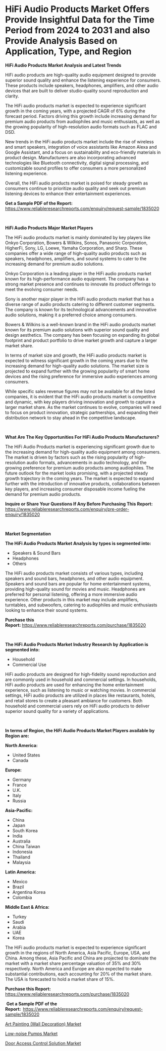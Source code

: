 <p><h1>HiFi Audio Products Market Offers Provide Insightful Data for the Time Period from 2024 to 2031 and also Provide Analysis Based on Application, Type, and Region</h1></p><p><strong>HiFi Audio Products Market Analysis and Latest Trends</strong></p>
<p><p>HiFi audio products are high-quality audio equipment designed to provide superior sound quality and enhance the listening experience for consumers. These products include speakers, headphones, amplifiers, and other audio devices that are built to deliver studio-quality sound reproduction and clarity.</p><p>The HiFi audio products market is expected to experience significant growth in the coming years, with a projected CAGR of 6% during the forecast period. Factors driving this growth include increasing demand for premium audio products from audiophiles and music enthusiasts, as well as the growing popularity of high-resolution audio formats such as FLAC and DSD.</p><p>New trends in the HiFi audio products market include the rise of wireless and smart speakers, integration of voice assistants like Amazon Alexa and Google Assistant, and a focus on sustainability and eco-friendly materials in product design. Manufacturers are also incorporating advanced technologies like Bluetooth connectivity, digital signal processing, and customizable sound profiles to offer consumers a more personalized listening experience.</p><p>Overall, the HiFi audio products market is poised for steady growth as consumers continue to prioritize audio quality and seek out premium listening devices to enhance their entertainment experiences.</p></p>
<p><strong>Get a Sample PDF of the Report:&nbsp;</strong> <a href="https://www.reliableresearchreports.com/enquiry/request-sample/1835020">https://www.reliableresearchreports.com/enquiry/request-sample/1835020</a></p>
<p>&nbsp;</p>
<p><strong>HiFi Audio Products Major Market Players</strong></p>
<p><p>The HiFi audio products market is mainly dominated by key players like Onkyo Corporation, Bowers & Wilkins, Sonos, Panasonic Corporation, HigherFi, Sony, LG, Loewe, Yamaha Corporation, and Sharp. These companies offer a wide range of high-quality audio products such as speakers, headphones, amplifiers, and sound systems to cater to the increasing demand for premium audio solutions.</p><p>Onkyo Corporation is a leading player in the HiFi audio products market known for its high-performance audio equipment. The company has a strong market presence and continues to innovate its product offerings to meet the evolving consumer needs.</p><p>Sony is another major player in the HiFi audio products market that has a diverse range of audio products catering to different customer segments. The company is known for its technological advancements and innovative audio solutions, making it a preferred choice among consumers.</p><p>Bowers & Wilkins is a well-known brand in the HiFi audio products market known for its premium audio solutions with superior sound quality and design aesthetics. The company has been focusing on expanding its global footprint and product portfolio to drive market growth and capture a larger market share.</p><p>In terms of market size and growth, the HiFi audio products market is expected to witness significant growth in the coming years due to the increasing demand for high-quality audio solutions. The market size is projected to expand further with the growing popularity of smart home devices and the rising preference for immersive audio experiences among consumers.</p><p>While specific sales revenue figures may not be available for all the listed companies, it is evident that the HiFi audio products market is competitive and dynamic, with key players driving innovation and growth to capture a larger market share. As the market continues to evolve, companies will need to focus on product innovation, strategic partnerships, and expanding their distribution network to stay ahead in the competitive landscape.</p></p>
<p>&nbsp;</p>
<p><strong>What Are The Key Opportunities For HiFi Audio Products Manufacturers?</strong></p>
<p><p>The HiFi Audio Products market is experiencing significant growth due to the increasing demand for high-quality audio equipment among consumers. The market is driven by factors such as the rising popularity of high-resolution audio formats, advancements in audio technology, and the growing preference for premium audio products among audiophiles. The future outlook for the market looks promising, with a projected steady growth trajectory in the coming years. The market is expected to expand further with the introduction of innovative products, collaborations between key players, and increasing consumer disposable income fueling the demand for premium audio products.</p></p>
<p><strong>Inquire or Share Your Questions If Any Before Purchasing This Report:</strong> <a href="https://www.reliableresearchreports.com/enquiry/pre-order-enquiry/1835020">https://www.reliableresearchreports.com/enquiry/pre-order-enquiry/1835020</a></p>
<p>&nbsp;</p>
<p><strong>Market Segmentation</strong></p>
<p><strong>The HiFi Audio Products Market Analysis by types is segmented into:</strong></p>
<p><ul><li>Speakers & Sound Bars</li><li>Headphones</li><li>Others</li></ul></p>
<p><p>The HiFi audio products market consists of various types, including speakers and sound bars, headphones, and other audio equipment. Speakers and sound bars are popular for home entertainment systems, providing high-quality sound for movies and music. Headphones are preferred for personal listening, offering a more immersive audio experience. Other products in this market may include amplifiers, turntables, and subwoofers, catering to audiophiles and music enthusiasts looking to enhance their sound systems.</p></p>
<p><strong>Purchase this Report:&nbsp;</strong><a href="https://www.reliableresearchreports.com/purchase/1835020">https://www.reliableresearchreports.com/purchase/1835020</a></p>
<p>&nbsp;</p>
<p><strong>The HiFi Audio Products Market Industry Research by Application is segmented into:</strong></p>
<p><ul><li>Household</li><li>Commercial Use</li></ul></p>
<p><p>HiFi audio products are designed for high-fidelity sound reproduction and are commonly used in household and commercial settings. In households, HiFi audio products are used for enhancing the home entertainment experience, such as listening to music or watching movies. In commercial settings, HiFi audio products are utilized in places like restaurants, hotels, and retail stores to create a pleasant ambiance for customers. Both household and commercial users rely on HiFi audio products to deliver superior sound quality for a variety of applications.</p></p>
<p>&nbsp;</p>
<p><strong>In terms of Region, the HiFi Audio Products Market Players available by Region are:</strong></p>
<p>
    <p> <strong> North America: </strong>
        <ul>
            <li>United States</li>
            <li>Canada</li>
        </ul>
        </p> 
    <p> <strong> Europe: </strong>
        <ul>
            <li>Germany</li>
            <li>France</li>
            <li>U.K.</li>
            <li>Italy</li>
            <li>Russia</li>
        </ul>
        </p> 
    <p> <strong> Asia-Pacific: </strong>
        <ul>
            <li>China</li>
            <li>Japan</li>
            <li>South Korea</li>
            <li>India</li>
            <li>Australia</li>
            <li>China Taiwan</li>
            <li>Indonesia</li>
            <li>Thailand</li>
            <li>Malaysia</li>
        </ul>
        </p> 
    <p> <strong> Latin America: </strong>
        <ul>
            <li>Mexico</li>
            <li>Brazil</li>
            <li>Argentina Korea</li>
            <li>Colombia</li>
        </ul>
        </p> 
    <p> <strong> Middle East & Africa: </strong>
        <ul>
            <li>Turkey</li>
            <li>Saudi</li>
            <li>Arabia</li>
            <li>UAE</li>
            <li>Korea</li>
        </ul>
    </p>
    </p>
<p><p>The HiFi audio products market is expected to experience significant growth in the regions of North America, Asia Pacific, Europe, USA, and China. Among these, Asia Pacific and China are projected to dominate the market with a market share percentage valuation of 35% and 30% respectively. North America and Europe are also expected to make substantial contributions, each accounting for 20% of the market share. The USA is forecasted to hold a market share of 15%.</p></p>
<p><strong>Purchase this Report: </strong><a href="https://www.reliableresearchreports.com/purchase/1835020">https://www.reliableresearchreports.com/purchase/1835020</a></p>
<p>&nbsp;<strong>Get a Sample PDF of the Report:&nbsp;&nbsp;</strong><a href="https://www.reliableresearchreports.com/enquiry/request-sample/1835020">https://www.reliableresearchreports.com/enquiry/request-sample/1835020</a></p>
<p><strong></strong></p>
<p><p><a href="https://github.com/FassouRP/Market-Research-Report-List-3/blob/main/art-painting-wall-decoration-market.md">Art Painting (Wall Decoration) Market</a></p><p><a href="https://github.com/rahu1506/Market-Research-Report-List-3/blob/main/low-noise-pumps-market.md">Low-noise Pumps Market</a></p><p><a href="https://github.com/juniordelafrance/Market-Research-Report-List-2/blob/main/door-access-control-solution-market.md">Door Access Control Solution Market</a></p></p>